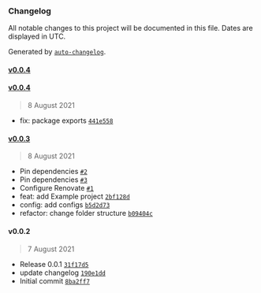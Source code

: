 ### Changelog

All notable changes to this project will be documented in this file. Dates are displayed in UTC.

Generated by [`auto-changelog`](https://github.com/CookPete/auto-changelog).

#### [v0.0.4](https://github.com/ahmnouira/react-native-innovant/compare/v0.0.4...v0.0.4)

#### [v0.0.4](https://github.com/ahmnouira/react-native-innovant/compare/v0.0.3...v0.0.4)

> 8 August 2021

- fix: package exports [`441e558`](https://github.com/ahmnouira/react-native-innovant/commit/441e5586149e5fed78a4749b800a44114c510de5)

#### [v0.0.3](https://github.com/ahmnouira/react-native-innovant/compare/v0.0.2...v0.0.3)

> 8 August 2021

- Pin dependencies [`#2`](https://github.com/ahmnouira/react-native-innovant/pull/2)
- Pin dependencies [`#3`](https://github.com/ahmnouira/react-native-innovant/pull/3)
- Configure Renovate [`#1`](https://github.com/ahmnouira/react-native-innovant/pull/1)
- feat: add Example project [`2bf128d`](https://github.com/ahmnouira/react-native-innovant/commit/2bf128d9daf807f078bd1cd3b2a6f8781daf7be8)
- config: add configs [`b5d2d73`](https://github.com/ahmnouira/react-native-innovant/commit/b5d2d739bc6130d4997c13c7d188903c841c51e1)
- refactor: change folder structure [`b09404c`](https://github.com/ahmnouira/react-native-innovant/commit/b09404c78edd8c7f2cf1f029836b28fcbe8cf58f)

#### v0.0.2

> 7 August 2021

- Release 0.0.1 [`31f17d5`](https://github.com/ahmnouira/react-native-innovant/commit/31f17d5ac08fb0e80e01a04f4f07188d0ed0871b)
- update changelog [`190e1dd`](https://github.com/ahmnouira/react-native-innovant/commit/190e1ddb297029ba1422a6c59b6c06e29b8a186c)
- Initial commit [`8ba2ff7`](https://github.com/ahmnouira/react-native-innovant/commit/8ba2ff7b62c622e523ec3ead46e2fee95f0c758f)

